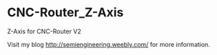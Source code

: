 # CNC-Router_Z-Axis
Z-Axis for CNC-Router V2

Visit my blog http://semiengineering.weebly.com/ for more information.
